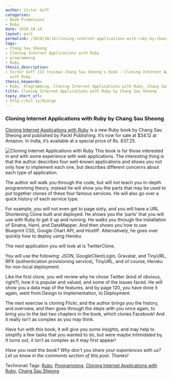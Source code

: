 ```yaml
---
author: Victor Goff
categories:
- Book Promotions
- Ruby
date: 2010-10-14
layout: post
permalink: /2010/10/14/cloning-internet-applications-with-ruby-by-chang-sau-sheong/
tags:
- Chang Sau Sheong
- Cloning Internet Applications with Ruby
- programming
- Ruby
thesis_description:
- Victor Goff III reviews Chang Sau Sheong's book - Cloning Internet Applications
  with Ruby.
thesis_keywords:
- Ruby, Programming, Cloning Internet Applications with Ruby, Chang Sau Sheong
title: Cloning Internet Applications with Ruby by Chang Sau Sheong
topsy_short_url:
- http://bit.ly/9LUiqe
---
```


<div>
  <h3>
    Cloning Internet Applications with Ruby by Chang Sau Sheong
  </h3>
  
  <p>
    <a href="https://www.packtpub.com/cloning-internet-applications-with-ruby/book">Cloning Internet Applications with Ruby</a> is a new Ruby book by Chang Sau Sheong and published by Packt Publishing. It&#8217;s now for sale at $34.12 at Amazon. In India, it&#8217;s available at a special price of Rs. 837.25.
  </p>
  
  <p class="block">
    <img class="alignright" src="https://www.packtpub.com/sites/default/files/imagecache/productview_ebook/1063OS_MockupCover.jpg" alt="Cloning Internet Applications with Ruby" /> <span class="drop_cap">T</span>his book is for those interested in and with some experience with web applications. The interesting thing is that the author describes four well-known applications and shows you not only how to implement each one, but describes different concerns about each type of application.
  </p>
  
  <p>
    The author will walk you through the code, but will not teach you in-depth programming theory, instead he will show you the parts that may be used to put together clones of these four famous services. He will also go over a quick history of each service type.
  </p>
  
  <p>
    For example, you will not even get to page sixty, and you will have a URL Shortening Clone built and deployed. He shows you the &#8216;parts&#8217; that you will use with Ruby to get it up and running. He walks you through the installation of Sinatra, Haml, and DataMapper. And then shows you how to use Blueprint CSS, Google Chart API, and HostIP. Alternatively, he goes over quickly how to deploy using Heroku.
  </p>
  
  <p>
    The next application you will look at is TwitterClone.
  </p>
  
  <p>
    You will use the following: JSON, GoogleClientLogin, Gravatar, and TinyURL, RPX (authentication provisioning service), TinyURL, and of course, Heroku for non-local deployment.
  </p>
  
  <p>
    Like the first clone, you will review why he chose Twitter (kind of obvious, right?), how it is popular and valued, and some of the issues faced. He will show you a data map of the features, and by page 120, you have done it again, went from Design to Implementation, to Deployment.
  </p>
  
  <p>
    The next exercise is cloning Flickr, and the author brings you the history, and overview, and then goes through the steps with you once again, to bring you to the last two chapters in the book, which clones Facebook! And it really isn&#8217;t as complex as you may think.
  </p>
  
  <p>
    Have fun with this book, it will give you some insights, and may help to simplify a few tasks that you wanted to do, but were maybe intimidated by. It turns out, it isn&#8217;t as complex as it may first appear!
  </p>
  
  <p>
    <em>Have you read this book? Why don’t you share your experiences with us? Let us know in the comments section of this post. Thanks!</em>
  </p>
</div>

Technorati Tags: <a href="http://technorati.com/tag/Ruby" rel="tag">Ruby</a>, <a href="http://technorati.com/tag/Programming" rel="tag"> Programming</a>, <a href="http://technorati.com/tag/Cloning+Internet+Applications+with+Ruby" rel="tag"> Cloning Internet Applications with Ruby</a>, <a href="http://technorati.com/tag/Chang+Sau+Sheong" rel="tag"> Chang Sau Sheong</a>
